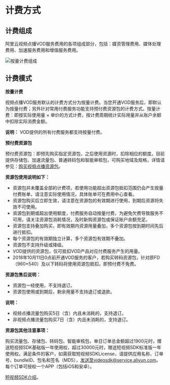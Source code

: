 # 计费方式

## 计费组成

阿里云视频点播VOD服务费用的各项组成部分，包括：媒资管理费用、媒体处理费用、加速服务费用和增值服务费用。

![按量计费组成 ](https://static-aliyun-doc.oss-accelerate.aliyuncs.com/assets/img/zh-CN/6097673061/p176688.png)

## 计费模式

**按量计费**

视频点播VOD服务默认的计费方式分为按量计费。当您开通VOD服务后，即默认为按量付费；另外针对常用付费服务功能支持预付费资源包的计费方式。按量计费：即按实际使用量 × 单价的方式计费，按计费周期统计实际用量并从账户余额中扣除实际消费金额。

**说明：** VOD提供的所有付费服务都支持按量付费。

**预付费资源包**

预付费资源包：即预先购买指定资源包，之后使用资源时，扣除相应的额度。目前提供存储包、加速流量包、普通转码包和智能审核包，可购买地域及规格，详情请参见：[购买视频点播资源包](https://common-buy.aliyun.com/?&&commodityCode=vodflowbag#/buy)。

**资源包使用说明如下：**

-   资源包并未覆盖全部的计费项，若使用功能超出资源包抵扣范围仍会产生按量付费账单，请注意实际使用情况，具体账单可在费用中心查看。
-   资源包购买后立即生效，请注意在资源包的有效期进行使用，到期后资源将失效不可使用。
-   资源包到期或超出使用额度，付费服务自动按量付费，为避免欠费导致服务不可用，请关注资源包消耗情况，及时新购资源包或保证账户余额充足。
-   资源包支持叠加购买，即有效期内资源用量叠加，多个资源包按到期时间先后进行抵扣。
-   每个资源包的有效期独立计算，多个资源包有效期不叠加。
-   资源包不支持升级或降级。
-   VOD提供的资源包，仅可抵扣VOD产品对应付费服务产生的用量。
-   2018年10月11日0点前开通VOD服务的客户，若购买转码资源包，针对原FD（960×540）及以下转码将使用资源包抵扣，即预付费不免费。

**资源包售后说明：**

-   资源包一经使用，不支持退订。
-   资源包使用或到期后，剩余用量不支持退订或退款。

**说明：**

-   视频点播流量包购买5日（含）内且未消耗的，支持退订。
-   非视频点播流量包购买7日（含）内且未消耗的，支持退订。

**资源包其他注意事项：**

购买流量包、存储包、转码包、智能审核包，单日订单总金额超过1900元时，赠送短视频SDK基础版一年使用权，超过30000元时，赠送短视频SDK标准版一年使用权。满足条件的客户，如需获取短视频SDKLicense，请提供应用名称、订单号、bundleID、包名和签名（MD5），发送至videosdk@service.aliyun.com。每个订单可授权一个APP（包括iOS和安卓）。

[短视频SDK介绍](https://promotion.aliyun.com/ntms/act/shortvideo.html)。

